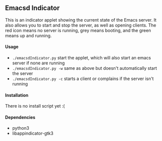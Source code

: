 ## Emacsd Indicator
This is an indicator applet showing the current state of the Emacs server.
It also allows you to start and stop the server, as well as opening clients.
The red icon means no server is running, grey means booting, and the green means up and running.

#### Usage
 - `./emacsdIndicator.py` start the applet, which will also start an emacs server if none are running
 - `./emacsdIndicator.py -w` same as above but doesn't automatically start the server
 - `./emacsdIndicator.py -c` starts a client or complains if the server isn't running

#### Installation
There is no install script yet :(

#### Dependencies
 * python3
 * libappindicator-gtk3
